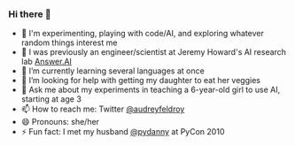 ### Hi there 👋

- 🔎 I'm experimenting, playing with code/AI, and exploring whatever random things interest me
- 🔭 I was previously an engineer/scientist at Jeremy Howard's AI research lab [Answer.AI](https://www.answer.ai/)
- 🌱 I’m currently learning several languages at once
- 🤔 I’m looking for help with getting my daughter to eat her veggies
- 💬 Ask me about my experiments in teaching a 6-year-old girl to use AI, starting at age 3
- 📫 How to reach me: Twitter [@audreyfeldroy](https://twitter.com/audreyfeldroy)
- 😄 Pronouns: she/her
- ⚡ Fun fact: I met my husband [@pydanny](https://github.com/pydanny/) at PyCon 2010

